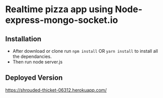 # Realtime pizza app using Node-express-mongo-socket.io


## Installation 
- After download or clone run `npm install` OR `yarn install` to install all the dependancies.
- Then run node server.js



## Deployed Version
https://shrouded-thicket-06312.herokuapp.com/
